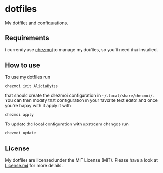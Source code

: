 # dotfiles

My dotfiles and configurations.

## Requirements

I currently use [chezmoi](https://www.chezmoi.io/) to manage my dotfiles, so you'll need that installed.

## How to use

To use my dotfiles run

```sh
chezmoi init AliciaBytes
```

that should create the chezmoi configuration in `~/.local/share/chezmoi/`. You can then modify that configuration in your favorite text editor and once you're happy with it apply it with

```sh
chezmoi apply
```

To update the local configuration with upstream changes run

```sh
chezmoi update
```

## License

My dotfiles are licensed under the MIT License (MIT). Please have a look at [License.md](LICENSE.md) for more details.
